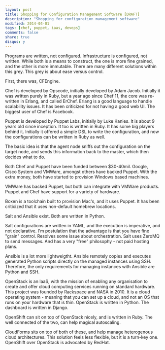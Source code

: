 ```yaml
---
layout: post
title: Shopping for Configuration Management Software [DRAFT]
description: "Shopping for configuration management software"
modified: 2014-04-01
tags: [chef, puppet, iaas, devops]
comments: false
share: true
disqus: y
---
```


Programs are written, not configured. Infrastructure is configured, not written. While both is a means to construct, the one is more fine grained, and the other is more immutable. There are many different solutions within this grey. This grey is about ease versus control.

First, there was, CFEngine.

Chef is developed by Opscode, initially developed by Adam Jacob. Initially it was written purely in Ruby, but a year ago since Chef 11, the core was re-written in Erlang, and called ErChef. Erlang is a good language to handle scalability issues. It has been criticized for not having a good web UI. The biggest user of Chef is Facebook.

Puppet is developed by Puppet Labs, initially by Luke Kanies. It is about 9 years old since inception. It too is written in Ruby. It has some big players behind it. Initially it offered a simple DSL to write the configuration, and now the configurations can be written in Ruby as well.

The basic idea is that the agent node sniffs out the configuration on the target node, and sends this information back to the master, which then decides what to do.

Both Chef and Puppet have been funded between $30-40mil. Google, Cisco System and VMWare, amongst others have backed Puppet. With the extra money, both have started to provision Windows based machines.

VMWare has backed Puppet, but both can integrate with VMWare products. Puppet and Chef have support for a variety of hardware.

Boxen is a toolchain built to provision Mac's, and it uses Puppet. It has been criticized that it uses non-default homebrew locations.

Salt and Ansible exist. Both are written in Python.

Salt configurations are written in YAML, and the execution is imperative, and not declarative. I'm postulation that the advantage is that you have fine "grain" control. Resolves some issue about orchestration. Salt uses ZeroMQ to send messages. And has a very "free" philosophy - not paid hosting plans.

Ansible is a lot more lightweigtht. Ansible remotely copies and executes generated Python scripts directly on the managed instances using SSH. Therefore, the only requirements for managing instances with Ansible are Python and SSH.

OpenStack is an IaaS, with the mission of enabling any organisation to create and offer cloud computing services running on standard hardware. This project was founded by Rackspace and NASA in 2010. It is a cloud operating system - meaning that you can set up a cloud, and not an OS that runs on your hardware that is thin. OpenStack is written in Python. The dashboard is written in Django.

OpenShift can sit on top of OpenStack nicely, and is written in Ruby. The well connected of the two, can help magical autoscaling.

CloudForms sits on top of both of these, and help manage heterogenous cloud architectures. This solution feels less flexible, but it is a turn-key one. OpenShift over OpenStack is advocated by RedHat.




